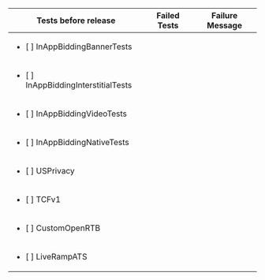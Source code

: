 | Tests before release | Failed Tests | Failure Message |
| ------------- | ------------- | ------------- |
| <ul><li>[ ] InAppBiddingBannerTests</li></ul> |  |  |
| <ul><li>[ ] InAppBiddingInterstitialTests</li></ul> |  |  |
| <ul><li>[ ] InAppBiddingVideoTests</li></ul> |  |  |
| <ul><li>[ ] InAppBiddingNativeTests</li></ul> |  |  |
| <ul><li>[ ] USPrivacy</li></ul> |  |  |
| <ul><li>[ ] TCFv1</li></ul> |  |  |
| <ul><li>[ ] CustomOpenRTB</li></ul> |  |  |
| <ul><li>[ ] LiveRampATS</li></ul> |  |  |
